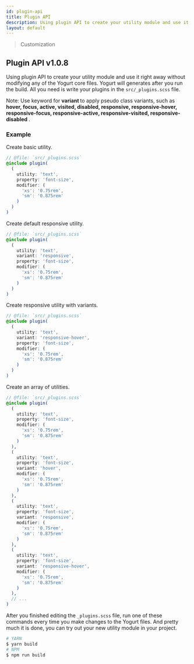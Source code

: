 ```yaml
---
id: plugin-api
title: Plugin API
description: Using plugin API to create your utility module and use it right away without modifying any of the Yogurt core files.
layout: default
---
```


> Customization

## Plugin API <span class="ml-1 px-2 py-1 text-sm text-gray-600 bg-gray-300">v1.0.8</span>

Using plugin API to create your utility module and use it right away without modifying any of the Yogurt core files. Yogurt will generates after you run the build. All you need is write your plugins in the `src/_plugins.scss` file.

<y class="my-4 mx-4 p-3 border-l-8 border-orange-600 text-sm text-orange-600 bg-orange-200">
  <span class="pr-1 font-semibold">
    Note:
  </span>
  Use keyword for
  <strong>
    variant
  </strong>
  to apply pseudo class variants, such as
  <strong>
    hover, focus, active, visited, disabled, responsive, responsive-hover, responsive-focus, responsive-active, responsive-visited, responsive-disabled
  </strong>.
</y>

### Example

Create basic utility.

```scss
// @file: `src/_plugins.scss`
@include plugin(
  (
    utility: 'text',
    property: 'font-size',
    modifier: (
      'xs': '0.75rem',
      'sm': '0.875rem'
    )
  )
)
```

Create default responsive utility.

```scss
// @file: `src/_plugins.scss`
@include plugin(
  (
    utility: 'text',
    variant: 'responsive',
    property: 'font-size',
    modifier: (
      'xs': '0.75rem',
      'sm': '0.875rem'
    )
  )
)
```

Create responsive utility with variants.

```scss
// @file: `src/_plugins.scss`
@include plugin(
  (
    utility: 'text',
    variant: 'responsive-hover',
    property: 'font-size',
    modifier: (
      'xs': '0.75rem',
      'sm': '0.875rem'
    )
  )
)
```

Create an array of utilities.

```scss
// @file: `src/_plugins.scss`
@include plugin(
  (
    utility: 'text',
    property: 'font-size',
    modifier: (
      'xs': '0.75rem',
      'sm': '0.875rem'
    )
  ),
  (
    utility: 'text',
    property: 'font-size',
    variant: 'hover',
    modifier: (
      'xs': '0.75rem',
      'sm': '0.875rem'
    )
  ),
  (
    utility: 'text',
    property: 'font-size',
    variant: 'responsive',
    modifier: (
      'xs': '0.75rem',
      'sm': '0.875rem'
    )
  ),
  (
    utility: 'text',
    property: 'font-size',
    variant: 'responsive-hover',
    modifier: (
      'xs': '0.75rem',
      'sm': '0.875rem'
    )
  ),
  // ...
)
```

After you finished editing the `_plugins.scss` file, run one of these commands every time you make changes to the Yogurt files. And pretty much it is done, you can try out your new utility module in your project.

```bash
# YARN
$ yarn build
# NPM
$ npm run build
```

